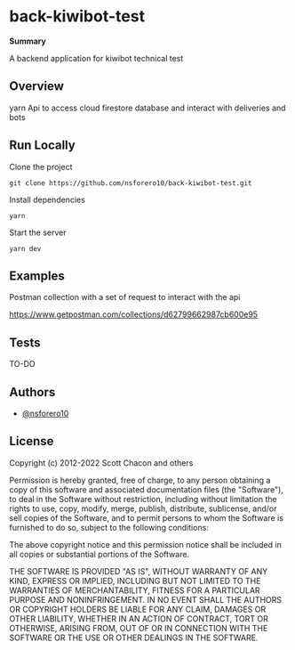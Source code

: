 # back-kiwibot-test

**Summary**

A backend application for kiwibot technical test

## Overview

yarn
Api to access cloud firestore database and interact with deliveries and bots

## Run Locally

Clone the project

```
git clone https://github.com/nsforero10/back-kiwibot-test.git
```

Install dependencies

```
yarn
```

Start the server

```
yarn dev
```

## Examples

Postman collection with a set of request to interact with the api

https://www.getpostman.com/collections/d62799662987cb600e95

## Tests

TO-DO

## Authors

- [@nsforero10](https://github.com/nsforero10)

## License

Copyright (c) 2012-2022 Scott Chacon and others

Permission is hereby granted, free of charge, to any person obtaining
a copy of this software and associated documentation files (the
"Software"), to deal in the Software without restriction, including
without limitation the rights to use, copy, modify, merge, publish,
distribute, sublicense, and/or sell copies of the Software, and to
permit persons to whom the Software is furnished to do so, subject to
the following conditions:

The above copyright notice and this permission notice shall be
included in all copies or substantial portions of the Software.

THE SOFTWARE IS PROVIDED "AS IS", WITHOUT WARRANTY OF ANY KIND,
EXPRESS OR IMPLIED, INCLUDING BUT NOT LIMITED TO THE WARRANTIES OF
MERCHANTABILITY, FITNESS FOR A PARTICULAR PURPOSE AND
NONINFRINGEMENT. IN NO EVENT SHALL THE AUTHORS OR COPYRIGHT HOLDERS BE
LIABLE FOR ANY CLAIM, DAMAGES OR OTHER LIABILITY, WHETHER IN AN ACTION
OF CONTRACT, TORT OR OTHERWISE, ARISING FROM, OUT OF OR IN CONNECTION
WITH THE SOFTWARE OR THE USE OR OTHER DEALINGS IN THE SOFTWARE.
